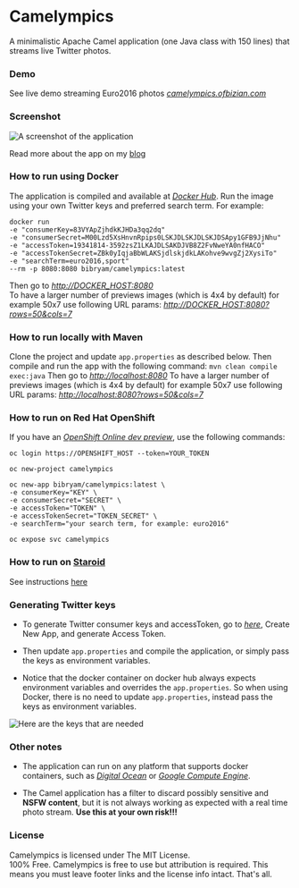 # Camelympics
A minimalistic Apache Camel application (one Java class with 150 lines) that streams live Twitter photos.  

### Demo 
See live demo streaming Euro2016 photos *[camelympics.ofbizian.com](http://camelympics.ofbizian.com/?rows=3&cols=3)*  

### Screenshot 
![A screenshot of the application](https://3.bp.blogspot.com/-6HJJ93qqWRo/VraLUqWYx9I/AAAAAAAAD7g/v46Z4IV5OIw/s1600/live_twitter_photo_stream.png)

Read more about the app on my [blog](http://www.ofbizian.com/search?q=camelympics)


### How to run using Docker
The application is compiled and available at *[Docker Hub](https://hub.docker.com/r/bibryam/camelympics/)*.
Run the image using your own Twitter keys and preferred search term. For example:

    docker run
    -e "consumerKey=83VYApZjhdkKJHDa3qq2dq"
    -e "consumerSecret=M00Lzd5XsHnvnRpips0LSKJDLSKJDLSKJDSApy1GFB9JjNhu"
    -e "accessToken=19341814-3592zsZ1LKAJDLSAKDJVB8Z2FvNweYA0nfHACO"
    -e "accessTokenSecret=ZBk0yIqjaBbWLAKSjdlskjdkLAKohve9wvgZj2XysiTo"
    -e "searchTerm=euro2016,sport"
    --rm -p 8080:8080 bibryam/camelympics:latest

Then go to *[http://DOCKER_HOST:8080](http://DOCKER_HOST:8080)*   
To have a larger number of previews images (which is 4x4 by default) for example 50x7 use following URL params: *[http://DOCKER_HOST:8080?rows=50&cols=7](http://DOCKER_HOST:8080?rows=50&cols=7)*


### How to run locally with Maven
Clone the project and update `app.properties` as described below.
Then compile and run the app with the following command: `mvn clean compile exec:java`
Then go to *[http://localhost:8080](http://localhost:8080)*
To have a larger number of previews images (which is 4x4 by default) for example 50x7 use following URL params: *[http://localhost:8080?rows=50&cols=7](http://localhost:8080?rows=50&cols=7)*


### How to run on Red Hat OpenShift
If you have an *[OpenShift Online dev preview](https://www.openshift.com/devpreview/)*, use the following commands:


    oc login https://OPENSHIFT_HOST --token=YOUR_TOKEN

    oc new-project camelympics

    oc new-app bibryam/camelympics:latest \
    -e consumerKey="KEY" \ 
    -e consumerSecret="SECRET" \
    -e accessToken="TOKEN" \
    -e accessTokenSecret="TOKEN_SECRET" \
    -e searchTerm="your search term, for example: euro2016"

    oc expose svc camelympics

### How to run on [Staroid](https://staroid.com/)
See instructions [here](https://github.com/bibryam/camelympics/pull/2)


### Generating Twitter keys
 - To generate Twitter consumer keys and accessToken, go to *[here](https://dev.twitter.com/apps)*, Create New App, and generate Access Token.

 - Then update `app.properties` and compile the application, or simply pass the keys as environment variables.

 - Notice that the docker container on docker hub always expects environment variables and overrides the `app.properties`. So when using Docker, there is no need to update `app.properties`, instead pass the keys as environment variables.

 ![Here are the keys that are needed](https://3.bp.blogspot.com/-i8ZM3Qg4pSc/V2pt5EuSxkI/AAAAAAAAE_w/aydPXyfWki0D5uJgSgn2uYg2l1RbZR_fwCLcB/s1600/Screen%2BShot%2B2016-06-22%2Bat%2B11.48.21.png)


### Other notes
 - The application can run on any platform that supports docker containers, such as *[Digital Ocean](www.digitalocean.com)* or *[Google Compute Engine](https://cloud.google.com/compute)*.

 - The Camel application has a filter to discard possibly sensitive and **NSFW content**, but it is not always working as expected with a real time photo stream. **Use this at your own risk!!!**

### License
Camelympics is licensed under The MIT License.  
100% Free. Camelympics is free to use but attribution is required. This means you must leave footer links and the license info intact. That's all.

